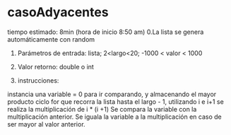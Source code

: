 # casoAdyacentes
tiempo estimado: 8min (hora de inicio 8:50 am)
0.La lista se genera automáticamente con random

1. Parámetros de entrada: lista; 2<largo<20; -1000 < valor < 1000

2. Valor retorno: double o int

3. instrucciones: 

  instancia una variable = 0 para ir comparando, y almacenando el mayor producto
  ciclo for que recorra la lista hasta el largo - 1, utilizando i e i+1
  se realiza  la multiplicación de i * (i +1)
  Se compara la variable con la multiplicación anterior.
  Se iguala la variable a la multiplicación en caso de ser mayor al valor anterior.
